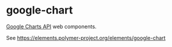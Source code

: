 google-chart
============

[Google Charts API](https://developers.google.com/chart/) web components.

See https://elements.polymer-project.org/elements/google-chart
